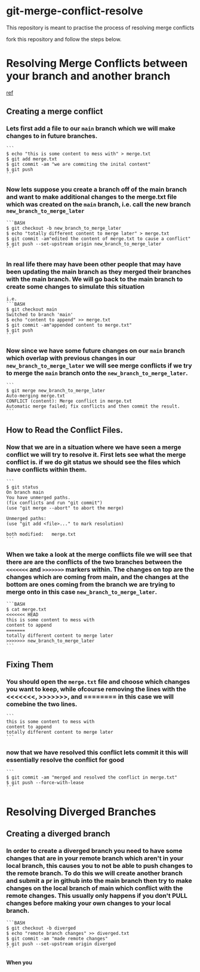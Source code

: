 # git-merge-conflict-resolve

This repository is meant to practise the process of resolving merge conflicts

fork this repository and follow the steps below.

# Resolving Merge Conflicts between your branch and another branch
[ref](https://www.atlassian.com/git/tutorials/using-branches/merge-conflicts)


## Creating a merge conflict

### Lets first add a file to our `main` branch which we will make changes to in future branches.

    ```
    $ echo "this is some content to mess with" > merge.txt
    $ git add merge.txt
    $ git commit -am "we are commiting the inital content"
    $ git push
    ```

### Now lets suppose you create a branch off of the main branch and want to make additional changes to the merge.txt file which was created on the `main` branch, i.e. call the new branch `new_branch_to_merge_later`

    ```BASH
    $ git checkout -b new_branch_to_merge_later
    $ echo "totally different content to merge later" > merge.txt
    $ git commit -am"edited the content of merge.txt to cause a conflict"
    $ git push --set-upstream origin new_branch_to_merge_later
    ```

### In real life there may have been other people that may have been updating the main branch as they merged their branches with the main branch. We will go back to the main branch to create some changes to simulate this situation
    
    i.e. 
    ```BASH
    $ git checkout main
    Switched to branch 'main'
    $ echo "content to append" >> merge.txt
    $ git commit -am"appended content to merge.txt"
    $ git push
    ```

### Now since we have some future changes on our `main` branch which overlap with previous changes in our `new_branch_to_merge_later` we will see merge conflicts if we try to merge the `main` branch onto the `new_branch_to_merge_later`.

    ```
    $ git merge new_branch_to_merge_later
    Auto-merging merge.txt
    CONFLICT (content): Merge conflict in merge.txt
    Automatic merge failed; fix conflicts and then commit the result.
    ```

## How to Read the Conflict Files.

### Now that we are in a situation where we have seen a merge conflict we will try to resolve it. First lets see what the merge conflict is. if we do git status we should see the files which have conflicts within them.

    ```
    $ git status
    On branch main
    You have unmerged paths.
    (fix conflicts and run "git commit")
    (use "git merge --abort" to abort the merge)

    Unmerged paths:
    (use "git add <file>..." to mark resolution)

    both modified:   merge.txt
    ```

### When we take a look at the merge conflicts file we will see that there are are the conflicts of the two branches between the `<<<<<<<` and `>>>>>>>` markers within.  The changes on top are the changes which are coming from main, and the changes at the bottom are ones coming from the branch we are trying to merge onto in this case `new_branch_to_merge_later`.

    ```BASH
    $ cat merge.txt
    <<<<<<< HEAD
    this is some content to mess with
    content to append
    =======
    totally different content to merge later
    >>>>>>> new_branch_to_merge_later
    ```

## Fixing Them
### You should open the `merge.txt` file and choose which changes you want to keep, while ofcourse removing the lines with the <<<<<<<,  >>>>>>>, and ======== in this case we will comebine the two lines.

    ```
    this is some content to mess with
    content to append
    totally different content to merge later
    ```

### now that we have resolved this conflict lets commit it this will essentially resolve the conflict for good

    ```
    $ git commit -am "merged and resolved the conflict in merge.txt"
    $ git push --force-with-lease
    ```

# Resolving Diverged Branches

## Creating a diverged branch

### In order to create a diverged branch you need to have some changes that are in your remote branch which aren't in your local branch, this causes you to not be able to push changes to the remote branch. To do this we will create another branch and submit a pr in github into the main branch then try to make changes on the local branch of main which conflict with the remote changes.  This usually only happens if you don't PULL changes before making your own changes to your local branch.

    ```BASH
    $ git checkout -b diverged
    $ echo "remote branch changes" >> diverged.txt
    $ git commit -am "made remote changes"
    $ git push --set-upstream origin diverged
    ```

#### When you 
